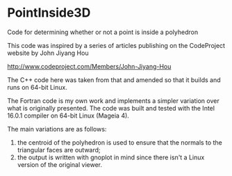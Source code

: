 # PointInside3D
Code for determining whether or not a point is inside a polyhedron

This code was inspired by a series of articles publishing on the CodeProject website by John Jiyang Hou

http://www.codeproject.com/Members/John-Jiyang-Hou

The C++ code here was taken from that and amended so that it builds and runs on 64-bit Linux.

The Fortran code is my own work and implements a simpler variation over what is originally presented.
The code was built and tested with the Intel 16.0.1 compiler on 64-bit Linux (Mageia 4).

The main variations are as follows:

1) the centroid of the polyhedron is used to ensure that the normals to the triangular faces are outward;
2) the output is written with gnoplot in mind since there isn't a Linux version of the original viewer.


